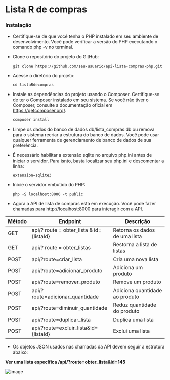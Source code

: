 # Lista R de compras

### Instalação

- Certifique-se de que você tenha o PHP instalado em seu ambiente de desenvolvimento. Você pode verificar a versão do PHP executando o comando php -v no terminal.

- Clone o repositório do projeto do GitHub:


      git clone https://github.com/seu-usuario/api-lista-compras-php.git



- Acesse o diretório do projeto:

      cd listaRdecompras


- Instale as dependências do projeto usando o Composer. Certifique-se de ter o Composer instalado em seu sistema. Se você não tiver o Composer, consulte a documentação oficial em https://getcomposer.org/.

      composer install

- Limpe os dados do banco de dados db/lista_compras.db ou remova para o sistema recriar a estrutura do banco de dados. Você pode usar qualquer ferramenta de gerenciamento de banco de dados de sua preferência.

- É necessário habilitar a extensão sqlite no arquivo php.ini antes de iniciar o servidor. Para isnto, basta localizar seu php.ini e descomentar a linha: 

      extension=sqlite3

- Inicie o servidor embutido do PHP:

      php -S localhost:8000 -t public

- Agora a API de lista de compras está em execução. Você pode fazer chamadas para http://localhost:8000 para interagir com a API.

|Método|Endpoint|Descrição|
|-|-|-|
|GET | api/? route = obter_lista & id={listaId}|Retorna os dados de uma lista|
|GET| api/? route = obter_listas|Restorna a lista de listas|
|POST| api/?route=criar_lista|Cria uma nova lista|
|POST| api/?route=adicionar_produto|Adiciona um produto|
|POST| api/?route=remover_produto|Remove um produto|
|POST| api/?route=adicionar_quantidade|Adiciona quantidade ao produto|
|POST| api/?route=diminuir_quantidade|Reduz quantidade do produto|
|POST| api/?route=duplicar_lista|Duplica uma lista|
|POST| api/?route=excluir_lista&id={listaId}|Exclui uma lista|

- Os objetos JSON usados nas chamadas da API devem seguir a estrutura abaixo:

**Ver uma lista específica /api/?route=obter_lista&id=145**

![image](https://github.com/rogercgui/listaRdecompras/assets/20482054/93bbfee0-d329-4508-9254-8b25e04de3f7)




